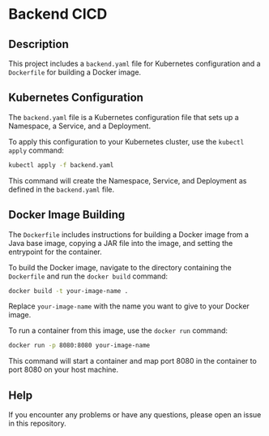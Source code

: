 # Backend CICD 

## Description

This project includes a `backend.yaml` file for Kubernetes configuration and a `Dockerfile` for building a Docker image.

## Kubernetes Configuration

The `backend.yaml` file is a Kubernetes configuration file that sets up a Namespace, a Service, and a Deployment.

To apply this configuration to your Kubernetes cluster, use the `kubectl apply` command:

```bash
kubectl apply -f backend.yaml
```

This command will create the Namespace, Service, and Deployment as defined in the `backend.yaml` file.

## Docker Image Building

The `Dockerfile` includes instructions for building a Docker image from a Java base image, copying a JAR file into the image, and setting the entrypoint for the container.

To build the Docker image, navigate to the directory containing the `Dockerfile` and run the `docker build` command:

```bash
docker build -t your-image-name .
```

Replace `your-image-name` with the name you want to give to your Docker image.

To run a container from this image, use the `docker run` command:

```bash
docker run -p 8080:8080 your-image-name
```

This command will start a container and map port 8080 in the container to port 8080 on your host machine.

## Help

If you encounter any problems or have any questions, please open an issue in this repository.